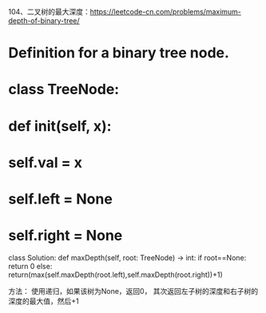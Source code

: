 104、二叉树的最大深度：https://leetcode-cn.com/problems/maximum-depth-of-binary-tree/
# Definition for a binary tree node.
# class TreeNode:
#     def __init__(self, x):
#         self.val = x
#         self.left = None
#         self.right = None

class Solution:
    def maxDepth(self, root: TreeNode) -> int:
        if root==None:
            return 0
        else:
            return(max(self.maxDepth(root.left),self.maxDepth(root.right))+1)

方法：
使用递归，如果该树为None，返回0，
其次返回左子树的深度和右子树的深度的最大值，然后+1